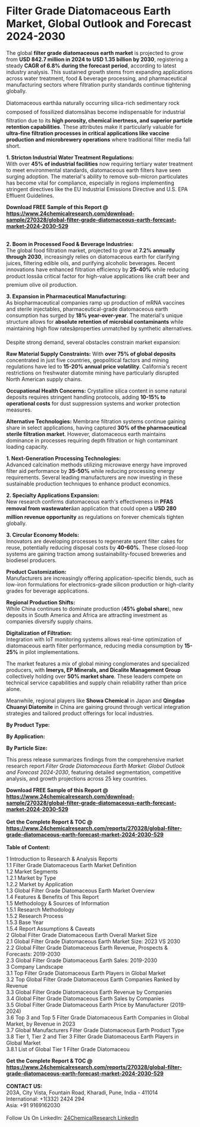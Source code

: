 <h1>Filter Grade Diatomaceous Earth Market, Global Outlook and Forecast 2024-2030</h1><p>The global <strong>filter grade diatomaceous earth market</strong> is projected to grow from <strong>USD 842.7 million in 2024 to USD 1.35 billion by 2030</strong>, registering a steady <strong>CAGR of 6.8% during the forecast period</strong>, according to latest industry analysis. This sustained growth stems from expanding applications across water treatment, food &amp; beverage processing, and pharmaceutical manufacturing sectors where filtration purity standards continue tightening globally.</p><p>Diatomaceous earthâa naturally occurring silica-rich sedimentary rock composed of fossilized diatomsâhas become indispensable for industrial filtration due to its <strong>high porosity, chemical inertness, and superior particle retention capabilities</strong>. These attributes make it particularly valuable for <strong>ultra-fine filtration processes in critical applications like vaccine production and microbrewery operations</strong> where traditional filter media fall short.</p><p><strong>1. Stricton Industrial Water Treatment Regulations:</strong><br>
With over <strong>45% of industrial facilities</strong> now requiring tertiary water treatment to meet environmental standards, diatomaceous earth filters have seen surging adoption. The material's ability to remove sub-micron particulates has become vital for compliance, especially in regions implementing stringent directives like the EU Industrial Emissions Directive and U.S. EPA Effluent Guidelines.</p><div><b>Download FREE Sample of this Report @ 
            <a href="https://www.24chemicalresearch.com/download-sample/270328/global-filter-grade-diatomaceous-earth-forecast-market-2024-2030-529">
            https://www.24chemicalresearch.com/download-sample/270328/global-filter-grade-diatomaceous-earth-forecast-market-2024-2030-529</a></b></div><br><p><strong>2. Boom in Processed Food &amp; Beverage Industries:</strong><br>
The global food filtration market, projected to grow at <strong>7.2% annually through 2030</strong>, increasingly relies on diatomaceous earth for clarifying juices, filtering edible oils, and purifying alcoholic beverages. Recent innovations have enhanced filtration efficiency by <strong>25-40%</strong> while reducing product lossâa critical factor for high-value applications like craft beer and premium olive oil production.</p><p><strong>3. Expansion in Pharmaceutical Manufacturing:</strong><br>
As biopharmaceutical companies ramp up production of mRNA vaccines and sterile injectables, pharmaceutical-grade diatomaceous earth consumption has surged by <strong>18% year-over-year</strong>. The material's unique structure allows for <strong>absolute retention of microbial contaminants</strong> while maintaining high flow ratesâproperties unmatched by synthetic alternatives.</p><p>Despite strong demand, several obstacles constrain market expansion:</p><p><strong>Raw Material Supply Constraints:</strong>  
    With <strong>over 75% of global deposits</strong> concentrated in just five countries, geopolitical factors and mining regulations have led to <strong>15-20% annual price volatility</strong>. California's recent restrictions on freshwater diatomite mining have particularly disrupted North American supply chains.</p><p><strong>Occupational Health Concerns:</strong>  
    Crystalline silica content in some natural deposits requires stringent handling protocols, adding <strong>10-15% to operational costs</strong> for dust suppression systems and worker protection measures.</p><p><strong>Alternative Technologies:</strong>  
    Membrane filtration systems continue gaining share in select applications, having captured <strong>30% of the pharmaceutical sterile filtration market</strong>. However, diatomaceous earth maintains dominance in processes requiring depth filtration or high contaminant loading capacity.</p><p><strong>1. Next-Generation Processing Technologies:</strong><br>
Advanced calcination methods utilizing microwave energy have improved filter aid performance by <strong>35-50%</strong> while reducing processing energy requirements. Several leading manufacturers are now investing in these sustainable production techniques to enhance product economics.</p><p><strong>2. Specialty Applications Expansion:</strong><br>
New research confirms diatomaceous earth's effectiveness in <strong>PFAS removal from wastewater</strong>âan application that could open a <strong>USD 280 million revenue opportunity</strong> as regulations on forever chemicals tighten globally.</p><p><strong>3. Circular Economy Models:</strong><br>
Innovators are developing processes to regenerate spent filter cakes for reuse, potentially reducing disposal costs by <strong>40-60%</strong>. These closed-loop systems are gaining traction among sustainability-focused breweries and biodiesel producers.</p><p><strong>Product Customization:</strong><br>
    Manufacturers are increasingly offering application-specific blends, such as low-iron formulations for electronics-grade silicon production or high-clarity grades for beverage applications.</p><p><strong>Regional Production Shifts:</strong><br>
    While China continues to dominate production (<strong>45% global share</strong>), new deposits in South America and Africa are attracting investment as companies diversify supply chains.</p><p><strong>Digitalization of Filtration:</strong><br>
    Integration with IoT monitoring systems allows real-time optimization of diatomaceous earth filter performance, reducing media consumption by <strong>15-25%</strong> in pilot implementations.</p><p>The market features a mix of global mining conglomerates and specialized producers, with <strong>Imerys, EP Minerals, and Dicalite Management Group</strong> collectively holding over <strong>50% market share</strong>. These leaders compete on technical service capabilities and supply chain reliability rather than price alone.</p><p>Meanwhile, regional players like <strong>Showa Chemical</strong> in Japan and <strong>Qingdao Chuanyi Diatomite</strong> in China are gaining ground through vertical integration strategies and tailored product offerings for local industries.</p><p><strong>By Product Type:</strong></p><p><strong>By Application:</strong></p><p><strong>By Particle Size:</strong></p><p>This press release summarizes findings from the comprehensive market research report <em>Filter Grade Diatomaceous Earth Market: Global Outlook and Forecast 2024-2030</em>, featuring detailed segmentation, competitive analysis, and growth projections across 25 key countries.</p><div><b>Download FREE Sample of this Report @ 
            <a href="https://www.24chemicalresearch.com/download-sample/270328/global-filter-grade-diatomaceous-earth-forecast-market-2024-2030-529">
            https://www.24chemicalresearch.com/download-sample/270328/global-filter-grade-diatomaceous-earth-forecast-market-2024-2030-529</a></b></div><br><div><b>Get the Complete Report & TOC @ 
            <a href="https://www.24chemicalresearch.com/reports/270328/global-filter-grade-diatomaceous-earth-forecast-market-2024-2030-529">
            https://www.24chemicalresearch.com/reports/270328/global-filter-grade-diatomaceous-earth-forecast-market-2024-2030-529</a></b></div><br>
            <b>Table of Content:</b><p>1 Introduction to Research & Analysis Reports<br />
    1.1 Filter Grade Diatomaceous Earth Market Definition<br />
    1.2 Market Segments<br />
        1.2.1 Market by Type<br />
        1.2.2 Market by Application<br />
    1.3 Global Filter Grade Diatomaceous Earth Market Overview<br />
    1.4 Features & Benefits of This Report<br />
    1.5 Methodology & Sources of Information<br />
        1.5.1 Research Methodology<br />
        1.5.2 Research Process<br />
        1.5.3 Base Year<br />
        1.5.4 Report Assumptions & Caveats<br />
2 Global Filter Grade Diatomaceous Earth Overall Market Size<br />
    2.1 Global Filter Grade Diatomaceous Earth Market Size: 2023 VS 2030<br />
    2.2 Global Filter Grade Diatomaceous Earth Revenue, Prospects & Forecasts: 2019-2030<br />
    2.3 Global Filter Grade Diatomaceous Earth Sales: 2019-2030<br />
3 Company Landscape<br />
    3.1 Top Filter Grade Diatomaceous Earth Players in Global Market<br />
    3.2 Top Global Filter Grade Diatomaceous Earth Companies Ranked by Revenue<br />
    3.3 Global Filter Grade Diatomaceous Earth Revenue by Companies<br />
    3.4 Global Filter Grade Diatomaceous Earth Sales by Companies<br />
    3.5 Global Filter Grade Diatomaceous Earth Price by Manufacturer (2019-2024)<br />
    3.6 Top 3 and Top 5 Filter Grade Diatomaceous Earth Companies in Global Market, by Revenue in 2023<br />
    3.7 Global Manufacturers Filter Grade Diatomaceous Earth Product Type<br />
    3.8 Tier 1, Tier 2 and Tier 3 Filter Grade Diatomaceous Earth Players in Global Market<br />
        3.8.1 List of Global Tier 1 Filter Grade Diatomaceou</p><div><b>Get the Complete Report & TOC @ 
            <a href="https://www.24chemicalresearch.com/reports/270328/global-filter-grade-diatomaceous-earth-forecast-market-2024-2030-529">
            https://www.24chemicalresearch.com/reports/270328/global-filter-grade-diatomaceous-earth-forecast-market-2024-2030-529</a></b></div><br><b>CONTACT US:</b><br>
            203A, City Vista, Fountain Road, Kharadi, Pune, India - 411014<br>
            International: +1(332) 2424 294<br>
            Asia: +91 9169162030 <br><br>
            Follow Us On LinkedIn: <a href="https://www.linkedin.com/company/24chemicalresearch/">24ChemicalResearch LinkedIn</a>